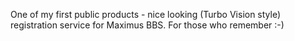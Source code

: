 One of my first public products - nice looking (Turbo Vision style) registration service for Maximus BBS. For those who remember :-) 
